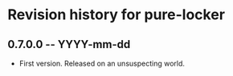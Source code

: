 # Revision history for pure-locker

## 0.7.0.0 -- YYYY-mm-dd

* First version. Released on an unsuspecting world.
